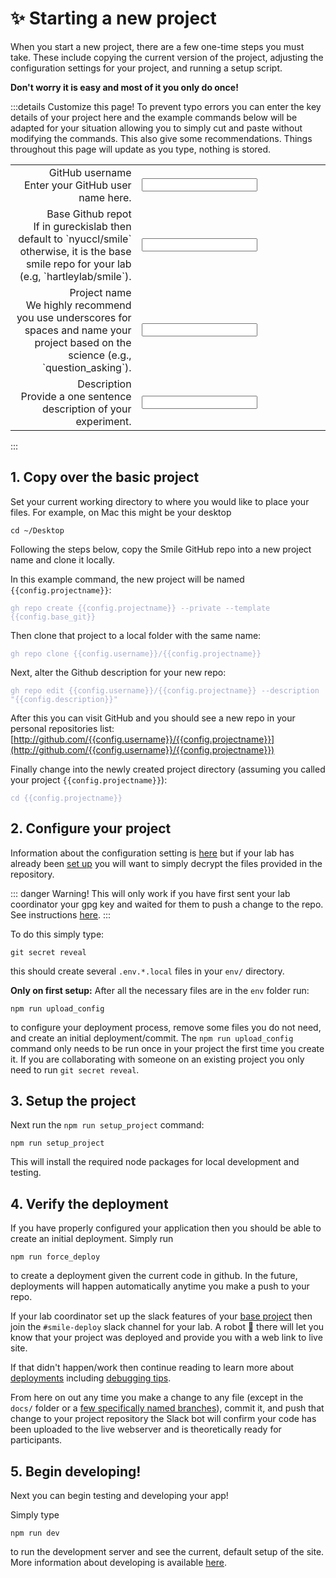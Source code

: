 <script setup>
import { reactive, computed } from 'vue'

const config = reactive({
    username: 'ghuser',
    projectname: 'my_cool_project',
    description: 'my new research project',
    base_git: 'nyuccl/smile'
})
</script>

<style lang="css">
.vp-doc  label {
    font-weight: bold;
    font-size: 1.1em;
    color: #42b883;
}
.vp-doc input {
    border: 1px;
    width: 100%;
    font-size: 1.1em;
    background-color: white;
    border: 1px solid #999;
    padding-left: 10px;
    color: rgb(84, 84, 84);
}
.form {
    width: 100%;
    border-collapse:collapse;
    border: 0px;
}

.label {
    text-align: right;
    border: none;
   
}
.data {
    width: 60%;
    border: none;
}
.vp-doc td {
    vertical-align:top;
    border: none;
    font-size: 1em;
}
.vp-doc tr {
    border: none;
    font-size: 1em;
}
</style>


# :sparkles: Starting a new project

When you start a new project, there are a few one-time steps you must take.
These include copying the current version
of the <SmileText/> project, adjusting the configuration settings for your project,
and running a setup script.

**Don't worry it is easy and most of it you only do once!**

:::details Customize this page!
To prevent typo errors you can enter the key details of your project here and the example commands
below will be adapted for your situation allowing you to simply cut and paste without modifying the commands.  This also give some recommendations.  Things throughout this page will update as you type, nothing is stored.

<table class="form">
    <tr>
        <td class="label">
            <label for="username">GitHub username</label><br>
            Enter your GitHub user name here. 
        </td>
        <td class="data">
            <input id="username" type="text" v-model="config.username" />
        </td>
    </tr>
    <tr>
        <td class="label">
            <label for="base_git">Base Github repot</label><br>
            If in gureckislab then default to `nyuccl/smile` otherwise, it is the base smile repo for your lab (e.g, `hartleylab/smile`).
        </td>
        <td class="data">
            <input id="base_git" type="text" v-model="config.base_git" />
        </td>
    </tr>
    <tr>
        <td class="label">
            <label for="projectname">Project name</label><br>
            We highly recommend you use underscores for spaces and name your project based on 
the science (e.g., `question_asking`).  
        </td>
        <td class="data">
            <input id="projectname" type="text" v-model="config.projectname" />
        </td>
    </tr>
    <tr>
        <td class="label">
            <label for="description">Description</label><br>
            Provide a one sentence description of your experiment. 
        </td>
        <td class="data">
            <input id="description" type="text" v-model="config.description" />
        </td>
    </tr>
</table>



:::




## 1. Copy over the basic project

Set your current working directory to where you would like to place your files.
For example, on Mac this might be your desktop

```
cd ~/Desktop
```

Following the steps below, copy the Smile GitHub repo into a new project name and clone it locally.


In this example command, the new project will be named `{{config.projectname}}`:

<div class="language-"><pre><code><span class="line"><span style="color:#A6ACCD">gh repo create {{config.projectname}} --private --template {{config.base_git}}</span></span></code></pre></div>

Then clone that project to a local folder with the same name:

<div class="language-"><pre><code><span class="line"><span style="color:#A6ACCD">gh repo clone {{config.username}}/{{config.projectname}}</span></span></code></pre></div>

Next, alter the Github description for your new repo:

<div class="language-"><pre><code><span class="line"><span style="color:#A6ACCD">gh repo edit {{config.username}}/{{config.projectname}} --description "{{config.description}}"</span></span></code></pre></div>


After this you can visit GitHub and you should see a new repo in your personal repositories list: [http://github.com/{{config.username}}/{{config.projectname}}](http://github.com/{{config.username}}/{{config.projectname}})

Finally change into the newly created project directory (assuming you called your project `{{config.projectname}}`):

<div class="language-"><pre><code><span class="line"><span style="color:#A6ACCD">cd {{config.projectname}}</span></span></code></pre></div>


## 2. Configure your project


Information about the configuration setting is [here](/configuration) but if your lab has already been [set up](/labconfig) you will want to 
simply decrypt the files provided in the repository.

::: danger Warning!
This will only work if you have first sent your lab coordinator your gpg key and waited for them to push a change to the <SmileText/> repo.  See instructions [here](/requirements#_3-request-access-to-the-shared-database-resources).
:::

To do this simply type: 

```
git secret reveal
```

this should create several `.env.*.local` files in your `env/` directory.

**Only on first setup:** After all the necessary files are in the `env` folder run:

```
npm run upload_config
```

to configure your deployment process, remove some files you do not need, and create an initial deployment/commit.  The `npm run upload_config` command only needs to be run once in your project the first time you create it.  If you are collaborating with someone on an existing project you only need to run `git secret reveal`.

## 3. Setup the project

Next run the `npm run setup_project` command:

```
npm run setup_project
```

This will install the required node packages for local development and testing.


## 4. Verify the deployment

If you have properly configured your application then you should be able to create an initial deployment.  Simply run

```
npm run force_deploy
```

to create a deployment given the current code in github.  In the future, deployments will happen automatically anytime you make a push to your repo.

If your lab coordinator set up the slack features of your [base project](/labconfig) then join the `#smile-deploy` slack channel for your lab.  A robot :robot: there will let you know that your project was deployed and provide you with a web link to live site.  

If that didn't happen/work then continue reading to learn more about [deployments](/deploying) including [debugging tips](/deploying#debugging-deployment-issues).

From here on out any time you make a change to any file (except in the `docs/` folder or a [few specifically named branches](/deploying#what-commits-trigger-a-deployment)), commit it, and push that change to your project repository the Slack bot will confirm your code has been uploaded to the live webserver and is theoretically ready for participants. 

## 5. Begin developing!

Next you can begin testing and developing your app!

Simply type

```
npm run dev
```

to run the development server and see the current, default setup of the site.  More information about developing is available [here](/developing).






